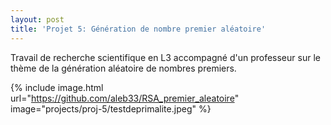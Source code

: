 ```yaml
---
layout: post
title: 'Projet 5: Génération de nombre premier aléatoire'
---
```


Travail de recherche scientifique en L3 accompagné d'un professeur sur le thème de la génération aléatoire de nombres premiers.

{% include image.html url="https://github.com/aleb33/RSA_premier_aleatoire" image="projects/proj-5/testdeprimalite.jpeg" %}
